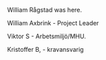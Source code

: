 William Rågstad was here.

William Axbrink - Project Leader

Viktor S - Arbetsmiljö/MHU.

Kristoffer B, - kravansvarig
